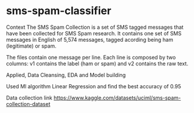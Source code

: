 # sms-spam-classifier

Context
The SMS Spam Collection is a set of SMS tagged messages that have been collected for SMS Spam research. It contains one set of SMS messages in English of 5,574 messages, tagged acording being ham (legitimate) or spam.

The files contain one message per line. Each line is composed by two columns: v1 contains the label (ham or spam) and v2 contains the raw text.

Applied, Data Cleansing, EDA and Model building

Used Ml algorithm Linear Regression and find the best accuracy of 0.95

Data collection link
https://www.kaggle.com/datasets/uciml/sms-spam-collection-dataset
